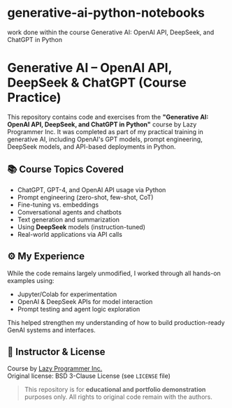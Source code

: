 # generative-ai-python-notebooks
work done within the course Generative AI: OpenAI API, DeepSeek, and ChatGPT in Python

# Generative AI – OpenAI API, DeepSeek & ChatGPT (Course Practice)

This repository contains code and exercises from the **"Generative AI: OpenAI API, DeepSeek, and ChatGPT in Python"** course by Lazy Programmer Inc. It was completed as part of my practical training in generative AI, including OpenAI's GPT models, prompt engineering, DeepSeek models, and API-based deployments in Python.

## 📚 Course Topics Covered

- ChatGPT, GPT-4, and OpenAI API usage via Python
- Prompt engineering (zero-shot, few-shot, CoT)
- Fine-tuning vs. embeddings
- Conversational agents and chatbots
- Text generation and summarization
- Using **DeepSeek** models (instruction-tuned)
- Real-world applications via API calls

## ⚙️ My Experience

While the code remains largely unmodified, I worked through all hands-on examples using:
- Jupyter/Colab for experimentation
- OpenAI & DeepSeek APIs for model interaction
- Prompt testing and agent logic exploration

This helped strengthen my understanding of how to build production-ready GenAI systems and interfaces.

## 🧠 Instructor & License

Course by [Lazy Programmer Inc.](https://lazyprogrammer.me/)  
Original license: BSD 3-Clause License (see `LICENSE` file)

> This repository is for **educational and portfolio demonstration** purposes only. All rights to original code remain with the authors.

